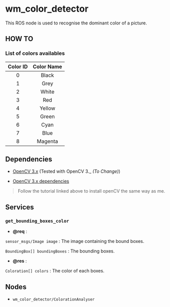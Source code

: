 # wm_color_detector

This ROS node is used to recognise the dominant color of a picture.

## HOW TO

### List of colors availables

| **Color ID** | **Color Name** |
|:------------:|:--------------:|
| 0            | Black          |
| 1            | Grey           |
| 2            | White          |
| 3            | Red            |
| 4            | Yellow         |
| 5            | Green          |
| 6            | Cyan           |
| 7            | Blue           |
| 8            | Magenta        |

## Dependencies

 - [OpenCV 3.x](http://opencv.org/releases.html) (Tested with OpenCV 3._ *(To Change)*)
 
 - [OpenCV 3.x dependencies](https://www.learnopencv.com/install-opencv3-on-ubuntu/)
 
 > Follow the tutorial linked above to install openCV the same way as me.
 
## Services

### `get_bounding_boxes_color`

 - **@req** :

 `sensor_msgs/Image image` : The image containing the bound boxes.
 
 `BoundingBox[] boundingBoxes` : The bounding boxes.

- **@res** :

`Coloration[] colors` : The color of each boxes.

## Nodes

 - `wm_color_detector/ColorationAnalyser`
